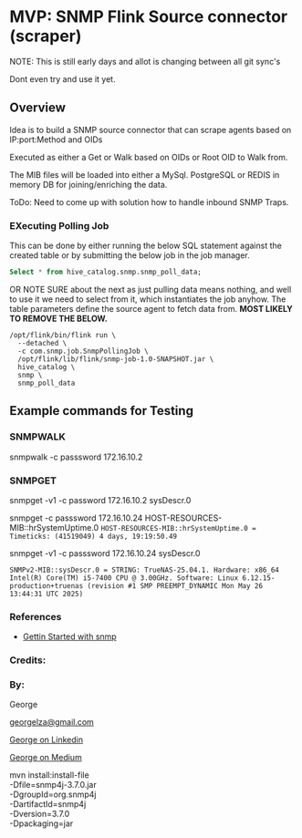 # MVP: SNMP Flink Source connector (scraper)

NOTE: This is still early days and allot is changing between all git sync's

Dont even try and use it yet.


## Overview

Idea is to build a SNMP source connector that can scrape agents based on IP:port:Method and OIDs

Executed as either a Get or Walk based on OIDs or Root OID to Walk from.

The MIB files will be loaded into either a MySql. PostgreSQL or REDIS in memory DB for joining/enriching the data.


ToDo: Need to come up with solution how to handle inbound SNMP Traps.


### EXecuting Polling Job

This can be done by either running the below SQL statement against the created table or by submitting the below job in the job manager.

```SQL
Select * from hive_catalog.snmp.snmp_poll_data;
```

OR
NOTE SURE about the next as just pulling data means nothing, and well to use it we need to select from it, which instantiates the job anyhow.
The table parameters define the source agent to fetch data from. **MOST LIKELY TO REMOVE THE BELOW.**

```SHELL
/opt/flink/bin/flink run \
  --detached \
  -c com.snmp.job.SnmpPollingJob \
  /opt/flink/lib/flink/snmp-job-1.0-SNAPSHOT.jar \
  hive_catalog \
  snmp \
  snmp_poll_data
```


## Example commands for Testing

### SNMPWALK

snmpwalk -c passsword 172.16.10.2

### SNMPGET

snmpget -v1 -c password 172.16.10.2 sysDescr.0

snmpget -c passsword 172.16.10.24 HOST-RESOURCES-MIB::hrSystemUptime.0
`HOST-RESOURCES-MIB::hrSystemUptime.0 = Timeticks: (41519049) 4 days, 19:19:50.49`


snmpget -v1 -c passsword 172.16.10.24 sysDescr.0

`SNMPv2-MIB::sysDescr.0 = STRING: TrueNAS-25.04.1. Hardware: x86_64 Intel(R) Core(TM) i5-7400 CPU @ 3.00GHz. Software: Linux 6.12.15-production+truenas (revision #1 SMP PREEMPT_DYNAMIC Mon May 26 13:44:31 UTC 2025)`


### References

- [Gettin Started with snmp](https://www.easysnmp.com/tutorial/getting-snmp-data/)



### Credits:



### By:

George

[georgelza@gmail.com](georgelza@gmail.com)

[George on Linkedin](https://www.linkedin.com/in/george-leonard-945b502/)

[George on Medium](https://medium.com/@georgelza)



mvn install:install-file \
  -Dfile=snmp4j-3.7.0.jar \
  -DgroupId=org.snmp4j \
  -DartifactId=snmp4j \
  -Dversion=3.7.0 \
  -Dpackaging=jar
